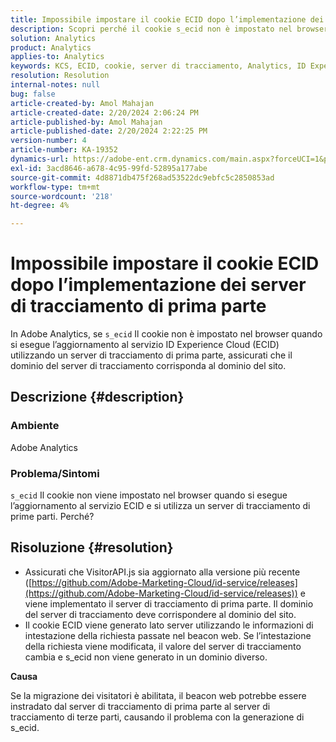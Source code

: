 ```yaml
---
title: Impossibile impostare il cookie ECID dopo l’implementazione dei server di tracciamento di prima parte
description: Scopri perché il cookie s_ecid non è impostato nel browser durante l’aggiornamento al servizio ECID in Adobe Analytics.
solution: Analytics
product: Analytics
applies-to: Analytics
keywords: KCS, ECID, cookie, server di tracciamento, Analytics, ID Experience Cloud
resolution: Resolution
internal-notes: null
bug: false
article-created-by: Amol Mahajan
article-created-date: 2/20/2024 2:06:24 PM
article-published-by: Amol Mahajan
article-published-date: 2/20/2024 2:22:25 PM
version-number: 4
article-number: KA-19352
dynamics-url: https://adobe-ent.crm.dynamics.com/main.aspx?forceUCI=1&pagetype=entityrecord&etn=knowledgearticle&id=c168863a-f9cf-ee11-9079-6045bd006295
exl-id: 3acd8646-a678-4c95-99fd-52895a177abe
source-git-commit: 4d8871db475f268ad53522dc9ebfc5c2850853ad
workflow-type: tm+mt
source-wordcount: '218'
ht-degree: 4%

---
```


# Impossibile impostare il cookie ECID dopo l’implementazione dei server di tracciamento di prima parte


In Adobe Analytics, se `s_ecid` Il cookie non è impostato nel browser quando si esegue l’aggiornamento al servizio ID Experience Cloud (ECID) utilizzando un server di tracciamento di prima parte, assicurati che il dominio del server di tracciamento corrisponda al dominio del sito.

## Descrizione {#description}


### <b>Ambiente</b>

Adobe Analytics



### <b>Problema/Sintomi</b>

`s_ecid` Il cookie non viene impostato nel browser quando si esegue l’aggiornamento al servizio ECID e si utilizza un server di tracciamento di prime parti. Perché?


## Risoluzione {#resolution}


- Assicurati che VisitorAPI.js sia aggiornato alla versione più recente ([https://github.com/Adobe-Marketing-Cloud/id-service/releases](https://github.com/Adobe-Marketing-Cloud/id-service/releases)) e viene implementato il server di tracciamento di prima parte. Il dominio del server di tracciamento deve corrispondere al dominio del sito.
- Il cookie ECID viene generato lato server utilizzando le informazioni di intestazione della richiesta passate nel beacon web. Se l’intestazione della richiesta viene modificata, il valore del server di tracciamento cambia e s_ecid non viene generato in un dominio diverso.


<b>Causa</b>

Se la migrazione dei visitatori è abilitata, il beacon web potrebbe essere instradato dal server di tracciamento di prima parte al server di tracciamento di terze parti, causando il problema con la generazione di s_ecid.
